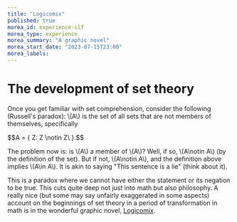 ```yaml
---
title: "Logicomix"
published: true
morea_id: experience-slf
morea_type: experience
morea_summary: "A graphic novel"
morea_start_date: "2023-07-15T23:00"
morea_labels:
---
```


# The development of set theory

Once you get familiar with set comprehension, consider the following (Russell's
paradox): \\(A\\) is the set of all sets that are not members of themselves, specifically

$$A = \{ Z: Z \notin Z\ }.$$

The problem now is: is \\(A\\) a member of \\(A\\)? Well, if so, \\(A\notin A\\)
(by the definition of the set). But if not, \\(A\notin A\\), and the
definition above implies \\(A\in A\\). It is akin to saying "This sentence is a lie" (think about it).

This is a paradox where we cannot have either the statement or its
negation to be true. This cuts quite deep not just into math but also
philosophy. A really nice (but some may say unfairly exaggerated in
some aspects) account on the beginnings of set theory in a period of
transformation in math is in the wonderful graphic novel,
[Logicomix](https://www.amazon.com/Logicomix-search-truth-Apostolos-Doxiadis/dp/1596914521).












